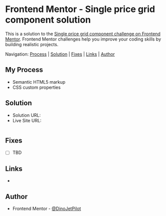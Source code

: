 # Frontend Mentor - Single price grid component solution

This is a solution to the [Single price grid component challenge on Frontend Mentor](https://www.frontendmentor.io/challenges/single-price-grid-component-5ce41129d0ff452fec5abbbc). Frontend Mentor challenges help you improve your coding skills by building realistic projects. 

Navigation: [Process](#process)  |  [Solution](#solution)  |  [Fixes](#fixes)  |  [Links](#links)  |  [Author](#author)
##

## My Process

- Semantic HTML5 markup
- CSS custom properties

## Solution

- Solution URL: []()
- Live Site URL: []()

![]()

## Fixes

- [ ] TBD


## Links

- []()

## Author

- Frontend Mentor - [@DinoJetPilot](https://www.frontendmentor.io/profile/DinoJetPilot)
